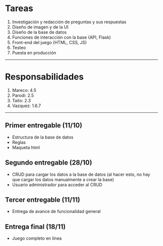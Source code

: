 # Tareas 
1. Investigación y redacción de preguntas y sus respuestas 
2. Diseño de imagen y de la UI 
3. Diseño de la base de datos 
4. Funciones de interacción con la base (API, Flask) 
5. Front-end del juego (HTML, CSS, JS) 
6. Testeo 
7. Puesta en producción 

___  

# Responsabilidades 
1. Mareco: 4.5
2. Parodi: 2.5
3. Taito: 2.3
4. Vazquez: 1.6.7

___  

## Primer entregable (11/10)

- Estructura de la base de datos
- Reglas
- Maqueta html

## Segundo entregable (28/10)

- CRUD para cargar los datos a la base de datos (al hacer esto, no hay que cargar los datos manualmente a crear la base)
- Usuario administrador para acceder al CRUD

## Tercer entregable (11/11)

- Entrega de avance de funcionalidad general

## Entrega final (18/11)

- Juego completo en línea
